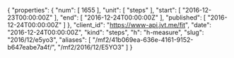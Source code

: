{
  "properties": {
    "num": [
      1655
    ],
    "unit": [
      "steps"
    ],
    "start": [
      "2016-12-23T00:00:00Z"
    ],
    "end": [
      "2016-12-24T00:00:00Z"
    ],
    "published": [
      "2016-12-24T00:00:00Z"
    ]
  },
  "client_id": "https://www-api.jvt.me/fit",
  "date": "2016-12-24T00:00:00Z",
  "kind": "steps",
  "h": "h-measure",
  "slug": "2016/12/e5yo3",
  "aliases": [
    "/mf2/41b069ea-636e-4161-9152-b647eabe7a4f/",
    "/mf2/2016/12/E5YO3"
  ]
}
